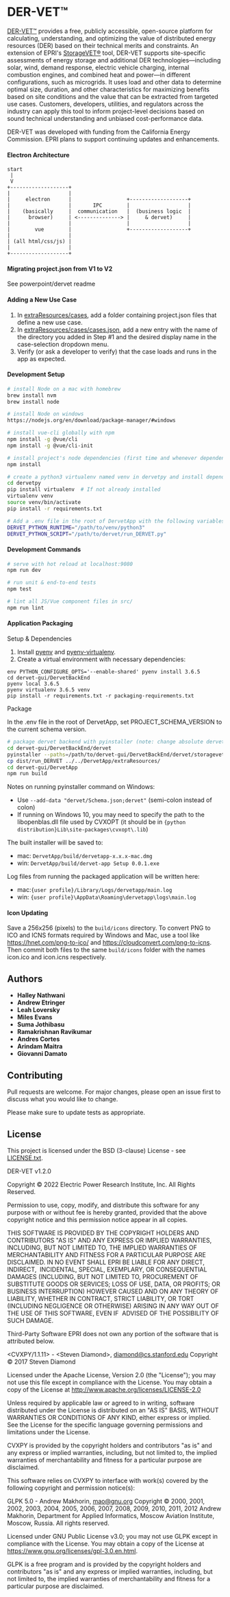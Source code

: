 # DER-VET™

[DER-VET™](https://der-vet.com) provides a free, publicly accessible, open-source platform for calculating, understanding, and optimizing the value
of distributed
energy resources (DER) based on their technical merits and constraints. An extension of EPRI's [StorageVET®](./storagevet) tool, DER-VET supports
site-specific assessments of energy storage and additional DER technologies—including solar, wind, demand response, electric vehicle charging,
internal combustion engines, and combined heat and power—in different configurations, such as microgrids. It uses load and other data to determine
optimal size, duration, and other characteristics for maximizing benefits based on site conditions and the value that can be extracted from targeted
use cases. Customers, developers, utilities, and regulators across the industry can apply this tool to inform project-level decisions based on sound
technical understanding and unbiased cost-performance data.

DER-VET was developed with funding from the California Energy Commission. EPRI plans to support continuing updates and enhancements.


#### Electron Architecture

```text
start
 |
 V
+-------------------+
|                   |
|     electron      |                  +-------------------+
|                   |       IPC        |                   |
|    (basically     |  communication   |  (business logic  |
|      browser)     | <--------------> |     & dervet)     |
|                   |                  |                   |
|        vue        |                  +-------------------+
|                   |
| (all html/css/js) |
|                   |
+-------------------+
```

#### Migrating project.json from V1 to V2
See powerpoint/dervet readme

#### Adding a New Use Case
1. In [extraResources/cases](extraResources/cases), add a folder containing project.json files that define a new use case.
2. In [extraResources/cases/cases.json](extraResources/cases/cases.json), add a new entry with the name of the directory you added in Step #1 and the desired display name in the case-selection dropdown menu.
3. Verify (or ask a developer to verify) that the case loads and runs in the app as expected.

#### Development Setup

``` bash
# install Node on a mac with homebrew
brew install nvm
brew install node

# install Node on windows
https://nodejs.org/en/download/package-manager/#windows

# install vue-cli globally with npm
npm install -g @vue/cli
npm install -g @vue/cli-init

# install project's node dependencies (first time and whenever dependencies in package.json are updated)
npm install

# create a python3 virtualenv named venv in dervetpy and install dependencies
cd dervetpy
pip install virtualenv  # If not already installed
virtualenv venv
source venv/bin/activate
pip install -r requirements.txt

# Add a .env file in the root of DervetApp with the following variables set to your python3 executable path and the main DERVET script
DERVET_PYTHON_RUNTIME="/path/to/venv/python3"
DERVET_PYTHON_SCRIPT="/path/to/dervet/run_DERVET.py"
```

#### Development Commands

``` bash
# serve with hot reload at localhost:9080
npm run dev

# run unit & end-to-end tests
npm test

# lint all JS/Vue component files in src/
npm run lint
```

#### Application Packaging

Setup & Dependencies

1. Install [pyenv](https://github.com/pyenv/pyenv) and [pyenv-virtualenv](https://github.com/pyenv/pyenv-virtualenv).
2. Create a virtual environment with necessary dependencies:
```
env PYTHON_CONFIGURE_OPTS='--enable-shared' pyenv install 3.6.5
cd dervet-gui/DervetBackEnd
pyenv local 3.6.5
pyenv virtualenv 3.6.5 venv
pip install -r requirements.txt -r packaging-requirements.txt
```

Package

In the .env file in the root of DervetApp, set PROJECT_SCHEMA_VERSION to the current schema version.

``` bash
# package dervet backend with pyinstaller (note: change absolute dervet and storagevet paths in pyinstaller command)
cd dervet-gui/DervetBackEnd/dervet
pyinstaller --paths=/path/to/dervet-gui/DervetBackEnd/dervet/storagevet --paths=/path/to/dervet-gui/DervetBackEnd/dervet --additional-hooks-dir=./hooks/ --add-data "dervet/Schema.json:dervet"  --onefile run_DERVET.py
cp dist/run_DERVET ../../DervetApp/extraResources/
cd dervet-gui/DervetApp
npm run build
```

Notes on running pyinstaller command on Windows:
- Use `--add-data "dervet/Schema.json;dervet"` (semi-colon instead of colon)
- If running on Windows 10, you may need to specify the path to the libopenblas.dll file used by CVXOPT (it should be in `{python distribution}Lib\site-packages\cvxopt\.lib`)

The built installer will be saved to:
- mac: `DervetApp/build/dervetapp-x.x.x-mac.dmg`
- win: `DervetApp/build/dervet-app Setup 0.0.1.exe`

Log files from running the packaged application will be written here:
- mac:`{user profile}/Library/Logs/dervetapp/main.log`
- win: `{user profile}\AppData\Roaming\dervetapp\logs\main.log`

#### Icon Updating

Save a 256x256 (pixels) to the `build/icons` directory. To convert PNG to ICO and ICNS formats required by Windows and Mac, use a tool like https://hnet.com/png-to-ico/ and https://cloudconvert.com/png-to-icns. Then commit both files to the same `build/icons` folder with the names icon.ico and icon.icns respectively.

## Authors

* **Halley Nathwani**
* **Andrew Etringer**
* **Leah Loversky**
* **Miles Evans**
* **Suma Jothibasu**
* **Ramakrishnan Ravikumar**
* **Andres Cortes**
* **Arindam Maitra**
* **Giovanni Damato**

## Contributing
Pull requests are welcome. For major changes, please open an issue first to discuss what you would like to change.

Please make sure to update tests as appropriate.


## License

This project is licensed under the BSD (3-clause) License - see [LICENSE.txt](./LICENSE.txt).

DER-VET v1.2.0

Copyright © 2022 Electric Power Research Institute, Inc. All Rights Reserved.

Permission to use, copy, modify, and distribute this software for any purpose
with or without fee is hereby granted, provided that the above copyright
notice and this permission notice appear in all copies.

THIS SOFTWARE IS PROVIDED BY THE COPYRIGHT HOLDERS AND CONTRIBUTORS "AS IS" AND
ANY EXPRESS OR IMPLIED WARRANTIES, INCLUDING, BUT NOT LIMITED TO, THE IMPLIED
WARRANTIES OF MERCHANTABILITY AND FITNESS FOR A PARTICULAR PURPOSE ARE 
DISCLAIMED. IN NO EVENT SHALL EPRI BE LIABLE FOR ANY DIRECT, INDIRECT, 
INCIDENTAL, SPECIAL, EXEMPLARY, OR CONSEQUENTIAL DAMAGES (INCLUDING, BUT NOT
LIMITED TO, PROCUREMENT OF SUBSTITUTE GOODS OR SERVICES; LOSS OF USE, DATA, OR
PROFITS; OR BUSINESS INTERRUPTION) HOWEVER CAUSED AND ON ANY THEORY OF
LIABILITY, WHETHER IN CONTRACT, STRICT LIABILITY, OR TORT (INCLUDING NEGLIGENCE
OR OTHERWISE) ARISING IN ANY WAY OUT OF THE USE OF THIS SOFTWARE, EVEN IF 
ADVISED OF THE POSSIBILITY OF SUCH DAMAGE.

Third-Party Software
EPRI does not own any portion of the software that is attributed
below.

<CVXPY/1.1.11> - &lt;Steven Diamond&gt;, <diamond@cs.stanford.edu>
Copyright © 2017 Steven Diamond

Licensed under the Apache License, Version 2.0 (the "License");
you may not use this file except in compliance with the License.
You may obtain a copy of the License at http://www.apache.org/licenses/LICENSE-2.0

Unless required by applicable law or agreed to in writing, software
distributed under the License is distributed on an "AS IS" BASIS,
WITHOUT WARRANTIES OR CONDITIONS OF ANY KIND, either express or implied.
See the License for the specific language governing permissions and
limitations under the License.

CVXPY is provided by the copyright holders and contributors "as is" and
any express or implied warranties, including, but not limited to, the
implied warranties of merchantability and fitness for a particular
purpose are disclaimed.

This software relies on CVXPY to interface with work(s) covered by the
following copyright and permission notice(s): 

GLPK 5.0 - Andrew Makhorin, mao@gnu.org
Copyright © 2000, 2001, 2002, 2003, 2004, 2005, 2006, 2007, 2008, 2009,
2010, 2011, 2012 Andrew Makhorin, Department for Applied Informatics,
Moscow Aviation Institute, Moscow, Russia. All rights reserved.

Licensed under GNU Public License v3.0; you may not use GLPK except in
compliance with the License. You may obtain a copy of the License at
https://www.gnu.org/licenses/gpl-3.0.en.html.

GLPK is a free program and is provided by the copyright holders and
contributors "as is" and any express or implied warranties, including,
but not limited to, the implied warranties of merchantability and fitness
for a particular purpose are disclaimed.

